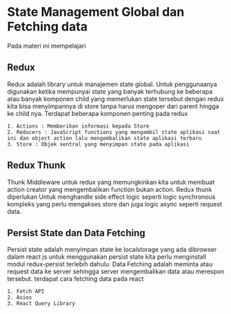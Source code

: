 # State Management Global dan Fetching data
Pada materi ini mempelajari

## Redux
Redux adalah library untuk manajemen state global. Untuk penggunaanya digunakan ketika mempunyai state yang banyak terhubung ke beberapa atau banyak komponen child yang memerlukan state tersebut dengan redux kita bisa menyimpannya di store tanpa harus mengoper dari parent hingga ke child nya. Terdapat beberapa komponen penting pada redux

    1. Actions : Memberikan informasi kepada Store
    2. Reducers : JavaScript functions yang mengambil state aplikasi saat ini dan object action lalu mengembalikan state aplikasi terbaru
    3. Store : Objek sentral yang menyimpan state pada aplikasi

## Redux Thunk
Thunk Middleware untuk redux yang memungkinkan kita untuk membuat action creator yang mengembalikan function bukan action. Redux thunk diperlukan Untuk menghandle side effect logic seperti logic synchronous kompleks yang perlu mengakses store dan juga logic async seperti request data.

## Persist State dan Data Fetching
Persist state adalah menyimpan state ke localstorage yang ada dibrowser dalam react js untuk menggunakan persist state kita perlu menginstall modul redux-persist terlebih dahulu. Data Fetching adalah meminta atau request data ke server sehingga server mengembalikan data atau merespon tersebut. terdapat cara fetching data pada react

    1. Fetch API
    2. Axios
    3. React Query Library